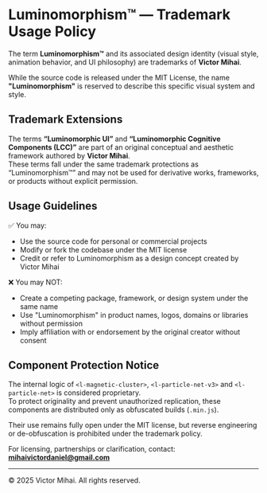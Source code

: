 # Luminomorphism™ — Trademark Usage Policy

The term **Luminomorphism™** and its associated design identity (visual style, animation behavior, and UI philosophy) are trademarks of **Victor Mihai**.

While the source code is released under the MIT License, the name **"Luminomorphism"** is reserved to describe this specific visual system and style.

## Trademark Extensions

The terms **“Luminomorphic UI”** and **“Luminomorphic Cognitive Components (LCC)”** are part of an original conceptual and aesthetic framework authored by **Victor Mihai**.  
These terms fall under the same trademark protections as “Luminomorphism™” and may not be used for derivative works, frameworks, or products without explicit permission.

## Usage Guidelines

✅ You may:
- Use the source code for personal or commercial projects
- Modify or fork the codebase under the MIT license
- Credit or refer to Luminomorphism as a design concept created by Victor Mihai

❌ You may NOT:
- Create a competing package, framework, or design system under the same name
- Use "Luminomorphism" in product names, logos, domains or libraries without permission
- Imply affiliation with or endorsement by the original creator without consent

## Component Protection Notice

The internal logic of `<l-magnetic-cluster>`, `<l-particle-net-v3>` and `<l-particle-net>` is considered proprietary.  
To protect originality and prevent unauthorized replication, these components are distributed only as obfuscated builds (`.min.js`).

Their use remains fully open under the MIT license, but reverse engineering or de-obfuscation is prohibited under the trademark policy.

For licensing, partnerships or clarification, contact: **mihaivictordaniel@gmail.com**

---

© 2025 Victor Mihai. All rights reserved.


